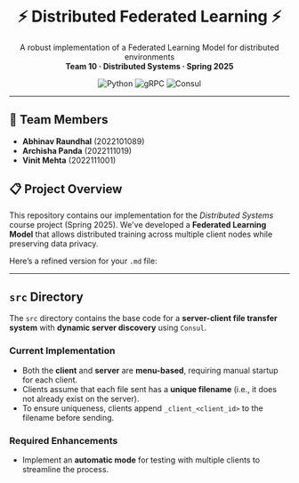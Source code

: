<p id="readme-top"></p>
<br />

<p align="center">
  <h1 align="center">⚡ Distributed Federated Learning ⚡</h1>
  <p align="center">
    A robust implementation of a Federated Learning Model for distributed environments
    <br />
    <strong>Team 10 · Distributed Systems · Spring 2025</strong>
  </p>
</p>

<div align="center">

![Python](https://img.shields.io/badge/Python-3776AB?style=for-the-badge&logo=python&logoColor=white)
![gRPC](https://img.shields.io/badge/gRPC-244c5a?style=for-the-badge&logo=google&logoColor=white)
![Consul](https://img.shields.io/badge/Consul-F24C53?style=for-the-badge&logo=consul&logoColor=white)

</div>

---

## 👥 Team Members

- **Abhinav Raundhal** (2022101089)
- **Archisha Panda** (2022111019)
- **Vinit Mehta** (2022111001)

## 📋 Project Overview

This repository contains our implementation for the *Distributed Systems* course project (Spring 2025). We've developed a **Federated Learning Model** that allows distributed training across multiple client nodes while preserving data privacy.


Here’s a refined version for your `.md` file:  

---  

## `src` Directory  

The `src` directory contains the base code for a **server-client file transfer system** with **dynamic server discovery** using `Consul`.  

### Current Implementation  
- Both the **client** and **server** are **menu-based**, requiring manual startup for each client.  
- Clients assume that each file sent has a **unique filename** (i.e., it does not already exist on the server).  
- To ensure uniqueness, clients append `_client_<client_id>` to the filename before sending.  

### Required Enhancements  
- Implement an **automatic mode** for testing with multiple clients to streamline the process.  